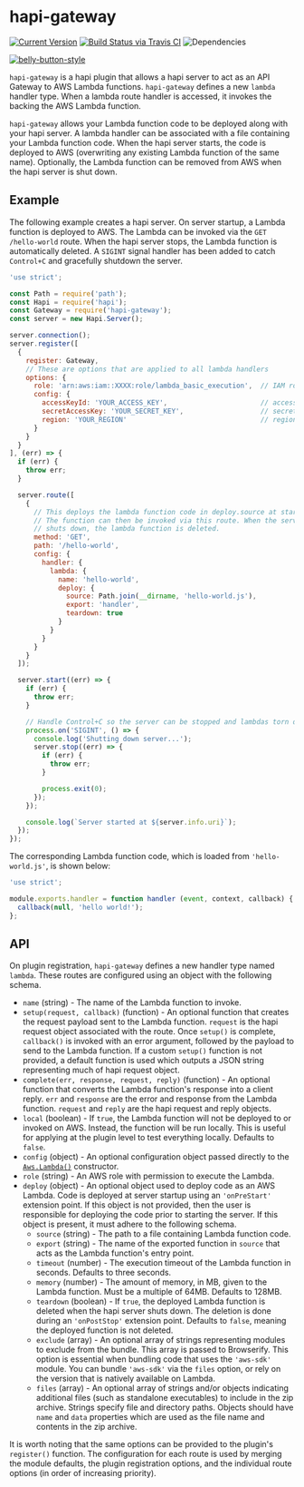 # hapi-gateway

[![Current Version](https://img.shields.io/npm/v/hapi-gateway.svg)](https://www.npmjs.org/package/hapi-gateway)
[![Build Status via Travis CI](https://travis-ci.org/continuationlabs/hapi-gateway.svg?branch=master)](https://travis-ci.org/continuationlabs/hapi-gateway)
![Dependencies](http://img.shields.io/david/continuationlabs/hapi-gateway.svg)

[![belly-button-style](https://cdn.rawgit.com/continuationlabs/belly-button/master/badge.svg)](https://github.com/continuationlabs/belly-button)

`hapi-gateway` is a hapi plugin that allows a hapi server to act as an API Gateway to AWS Lambda functions. `hapi-gateway` defines a new `lambda` handler type. When a lambda route handler is accessed, it invokes the backing the AWS Lambda function.

`hapi-gateway` allows your Lambda function code to be deployed along with your hapi server. A lambda handler can be associated with a file containing your Lambda function code. When the hapi server starts, the code is deployed to AWS (overwriting any existing Lambda function of the same name). Optionally, the Lambda function can be removed from AWS when the hapi server is shut down.

## Example

The following example creates a hapi server. On server startup, a Lambda function is deployed to AWS. The Lambda can be invoked via the `GET /hello-world` route. When the hapi server stops, the Lambda function is automatically deleted. A `SIGINT` signal handler has been added to catch `Control+C` and gracefully shutdown the server.

```javascript
'use strict';

const Path = require('path');
const Hapi = require('hapi');
const Gateway = require('hapi-gateway');
const server = new Hapi.Server();

server.connection();
server.register([
  {
    register: Gateway,
    // These are options that are applied to all lambda handlers
    options: {
      role: 'arn:aws:iam::XXXX:role/lambda_basic_execution',  // IAM role
      config: {
        accessKeyId: 'YOUR_ACCESS_KEY',                       // access key
        secretAccessKey: 'YOUR_SECRET_KEY',                   // secret key
        region: 'YOUR_REGION'                                 // region
      }
    }
  }
], (err) => {
  if (err) {
    throw err;
  }

  server.route([
    {
      // This deploys the lambda function code in deploy.source at startup.
      // The function can then be invoked via this route. When the server
      // shuts down, the lambda function is deleted.
      method: 'GET',
      path: '/hello-world',
      config: {
        handler: {
          lambda: {
            name: 'hello-world',
            deploy: {
              source: Path.join(__dirname, 'hello-world.js'),
              export: 'handler',
              teardown: true
            }
          }
        }
      }
    }
  ]);

  server.start((err) => {
    if (err) {
      throw err;
    }

    // Handle Control+C so the server can be stopped and lambdas torn down
    process.on('SIGINT', () => {
      console.log('Shutting down server...');
      server.stop((err) => {
        if (err) {
          throw err;
        }

        process.exit(0);
      });
    });

    console.log(`Server started at ${server.info.uri}`);
  });
});
```

The corresponding Lambda function code, which is loaded from `'hello-world.js'`, is shown below:

```javascript
'use strict';

module.exports.handler = function handler (event, context, callback) {
  callback(null, 'hello world!');
};
```

## API

On plugin registration, `hapi-gateway` defines a new handler type named `lambda`. These routes are configured using an object with the following schema.

- `name` (string) - The name of the Lambda function to invoke.
- `setup(request, callback)` (function) - An optional function that creates the request payload sent to the Lambda function. `request` is the hapi request object associated with the route. Once `setup()` is complete, `callback()` is invoked with an error argument, followed by the payload to send to the Lambda function. If a custom `setup()` function is not provided, a default function is used which outputs a JSON string representing much of hapi request object.
- `complete(err, response, request, reply)` (function) - An optional function that converts the Lambda function's response into a client reply. `err` and `response` are the error and response from the Lambda function. `request` and `reply` are the hapi request and reply objects.
- `local` (boolean) - If `true`, the Lambda function will not be deployed to or invoked on AWS. Instead, the function will be run locally. This is useful for applying at the plugin level to test everything locally. Defaults to `false`.
- `config` (object) - An optional configuration object passed directly to the [`Aws.Lambda()`](http://docs.aws.amazon.com/AWSJavaScriptSDK/latest/AWS/Lambda.html#constructor-property) constructor.
- `role` (string) - An AWS role with permission to execute the Lambda.
- `deploy` (object) - An optional object used to deploy code as an AWS Lambda. Code is deployed at server startup using an `'onPreStart'` extension point. If this object is not provided, then the user is responsible for deploying the code prior to starting the server. If this object is present, it must adhere to the following schema.
  - `source` (string) - The path to a file containing Lambda function code.
  - `export` (string) - The name of the exported function in `source` that acts as the Lambda function's entry point.
  - `timeout` (number) - The execution timeout of the Lambda function in seconds. Defaults to three seconds.
  - `memory` (number) - The amount of memory, in MB, given to the Lambda function. Must be a multiple of 64MB. Defaults to 128MB.
  - `teardown` (boolean) - If `true`, the deployed Lambda function is deleted when the hapi server shuts down. The deletion is done during an `'onPostStop'` extension point. Defaults to `false`, meaning the deployed function is not deleted.
  - `exclude` (array) - An optional array of strings representing modules to exclude from the bundle. This array is passed to Browserify. This option is essential when bundling code that uses the `'aws-sdk'` module. You can bundle `'aws-sdk'` via the `files` option, or rely on the version that is natively available on Lambda.
  - `files` (array) - An optional array of strings and/or objects indicating additional files (such as standalone executables) to include in the zip archive. Strings specify file and directory paths. Objects should have `name` and `data` properties which are used as the file name and contents in the zip archive.

It is worth noting that the same options can be provided to the plugin's `register()` function. The configuration for each route is used by merging the module defaults, the plugin registration options, and the individual route options (in order of increasing priority).
